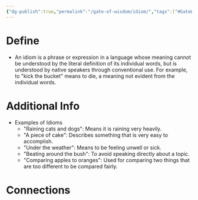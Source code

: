 ```yaml
---
{"dg-publish":true,"permalink":"/gate-of-wisdom/idiom/","tags":["#GateWisdom"]}
---
```


# Define
- An idiom is a phrase or expression in a language whose meaning cannot be understood by the literal definition of its individual words, but is understood by native speakers through conventional use. For example, to "kick the bucket" means to die, a meaning not evident from the individual words. 
# Additional Info
- Examples of Idioms
	- "Raining cats and dogs": Means it is raining very heavily. 
	- "A piece of cake": Describes something that is very easy to accomplish. 
	- "Under the weather": Means to be feeling unwell or sick. 
	- "Beating around the bush": To avoid speaking directly about a topic. 
	- "Comparing apples to oranges": Used for comparing two things that are too different to be compared fairly. 

# Connections


